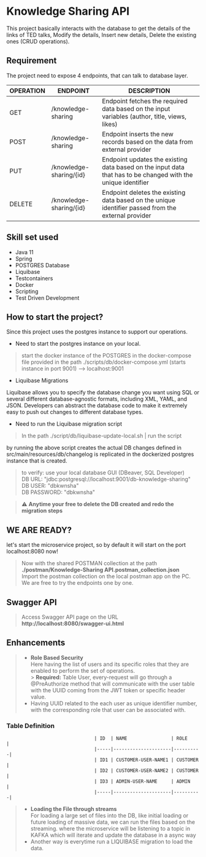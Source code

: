 # Knowledge Sharing API

This project basically interacts with the database to get the details of the links of TED talks, Modify the details,
Insert new details, Delete the existing ones (CRUD operations).

## Requirement

The project need to expose 4 endpoints, that can talk to database layer.

| OPERATION | ENDPOINT                | DESCRIPTION                                                                                                  |
| --------- |---------------------------------------------------------------------------------------------------------------|--------------------------------------------------------------------------------------------------------------|
| GET | /knowledge-sharing      | Endpoint fetches the required data based on the input variables (author, title, views, likes)                |
| POST | /knowledge-sharing      | Endpoint inserts the new records based on the data from external provider                                    |
| PUT | /knowledge-sharing/{id} | Endpoint updates the existing data based on the input data that has to be changed with the unique identifier |
| DELETE | /knowledge-sharing/{id} | Endpoint deletes the existing data based on the unique identifier passed from the external provider          | 

## Skill set used

- Java 11
- Spring
- POSTGRES Database
- Liquibase
- Testcontainers
- Docker
- Scripting
- Test Driven Development

## How to start the project?

Since this project uses the postgres instance to support our operations.

- Need to start the postgres instance on your local.

> start the docker instance of the POSTGRES in the docker-compose file provided in the path
> ./scripts/db/docker-compose.yml (starts instance in port 9001) --> localhost:9001

- Liquibase Migrations

Liquibase allows you to specify the database change you want using SQL or several different database-agnostic formats,
including XML, YAML, and JSON. Developers can abstract the database code to make it extremely easy to push out changes
to different database types.

- Need to run the Liquibase migration script

> In the path ./script/db/liquibase-update-local.sh | run the script

by running the above script creates the actual DB changes defined in src/main/resources/db/changelog is replicated in the dockerized
postgres instance that is created.

> to verify: use your local database GUI (DBeaver, SQL Developer)<br/>
> DB URL: "jdbc:postgresql://localhost:9001/db-knowledge-sharing" <br/>
> DB USER: "dbkwnsha"<br/>
> DB PASSWORD: "dbkwnsha"<br/>

> :warning: **Anytime your free to delete the DB created and redo the migration steps**

## WE ARE READY?

let's start the microservice project, so by default it will start on the port localhost:8080 now!

> Now with the shared POSTMAN collection at the path **./postman/Knowledge-Sharing API.postman_collection.json**<br/>
> Import the postman collection on the local postman app on the PC. We are free to try the endpoints one by one.

## Swagger API

> Access Swagger API page on the URL **http://localhost:8080/swagger-ui.html**

## Enhancements

> - **Role Based Security**<br />
    Here having the list of users and its specific roles that they are enabled to perform the set of operations. <br />
    > **Required:** Table User, every-request will go through a @PreAuthorize method that will communicate with the user
    table with the UUID coming from the JWT token or specific header value.
> - Having UUID related to the each user as unique identifier number, with the corresponding role that user can be
    associated with.

### Table Definition
                                    
                                    | ID  | NAME                | ROLE     |
                                    |-----|---------------------|----------|
                                    | ID1 | CUSTOMER-USER-NAME1 | CUSTOMER |
                                    | ID2 | CUSTOMER-USER-NAME2 | CUSTOMER |
                                    | ID3 | ADMIN-USER-NAME     | ADMIN    |
                                    |-----|---------------------|----------|

> - **Loading the File through streams** <br />For loading a large set of files into the DB, like initial loading or
    future loading of massive data, we can run the files based on the streaming. where the microservice will be
    listening to a topic in KAFKA which will iterate and update the database in a async way
> - Another way is everytime run a LIQUIBASE migration to load the data.


